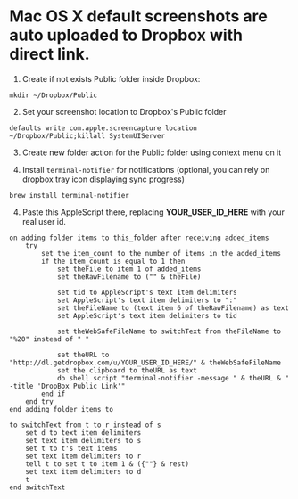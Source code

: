 # Mac OS X default screenshots are auto uploaded to Dropbox with direct link.

1) Create if not exists Public folder inside Dropbox:

`mkdir ~/Dropbox/Public`

2) Set your screenshot location to Dropbox's Public folder

`defaults write com.apple.screencapture location ~/Dropbox/Public;killall SystemUIServer`

3) Create new folder action for the Public folder using context menu on it

4) Install `terminal-notifier` for notifications (optional, you can rely on dropbox tray icon displaying sync progress)

`brew install terminal-notifier`

4) Paste this AppleScript there, replacing **YOUR_USER_ID_HERE** with your real user id.
```
on adding folder items to this_folder after receiving added_items
	try
		set the item_count to the number of items in the added_items
		if the item_count is equal to 1 then
			set theFile to item 1 of added_items
			set theRawFilename to ("" & theFile)
			
			set tid to AppleScript's text item delimiters
			set AppleScript's text item delimiters to ":"
			set theFileName to (text item 6 of theRawFilename) as text
			set AppleScript's text item delimiters to tid
			
			set theWebSafeFileName to switchText from theFileName to "%20" instead of " "
			
			set theURL to "http://dl.getdropbox.com/u/YOUR_USER_ID_HERE/" & theWebSafeFileName
			set the clipboard to theURL as text
			do shell script "terminal-notifier -message " & theURL & " -title 'DropBox Public Link'"
		end if
	end try
end adding folder items to

to switchText from t to r instead of s
	set d to text item delimiters
	set text item delimiters to s
	set t to t's text items
	set text item delimiters to r
	tell t to set t to item 1 & ({""} & rest)
	set text item delimiters to d
	t
end switchText
```
